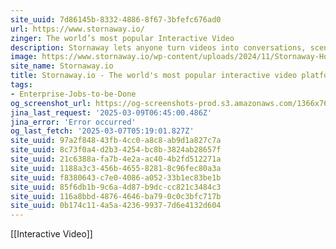 ```yaml
---
site_uuid: 7d86145b-8332-4886-8f67-3bfefc676ad0
url: https://www.stornaway.io/
zinger: The world’s most popular Interactive Video
description: Stornaway lets anyone turn videos into conversations, scenarios and interactive user journeys – for the web, LMS, mobile and VR
image: https://www.stornaway.io/wp-content/uploads/2024/11/Stornaway-Home-Page-1920x1080-Full-Width-Header.jpg
site_name: Stornaway.io
title: Stornaway.io - The world's most popular interactive video platform
tags:
- Enterprise-Jobs-to-be-Done
og_screenshot_url: https://og-screenshots-prod.s3.amazonaws.com/1366x768/80/false/b48e405979627095222addda8259d3fc5cdd4050594f356ca99cc4a43f02f4f1.jpeg
jina_last_request: '2025-03-09T06:45:00.486Z'
jina_error: 'Error occurred'
og_last_fetch: '2025-03-07T05:19:01.827Z'
site_uuid: 97a2f848-43fb-4cc0-a8c8-ab9d1a827c7a
site_uuid: 8c73f0a4-d2b3-4254-bc8b-3824ab28657f
site_uuid: 21c6388a-fa7b-4e2a-ac40-4b2fd512271a
site_uuid: 1188a3c3-456b-4655-8281-8c96fec80a3a
site_uuid: f8380643-c7e0-4086-a052-33b1ec83be1b
site_uuid: 85f6db1b-9c6a-4d87-b9dc-cc821c3484c3
site_uuid: 116a8bbd-4876-4646-ba79-0c0c3bfc717b
site_uuid: 0b174c11-4a5a-4236-9937-7d6e4132d604
---
```

[[Interactive Video]]

